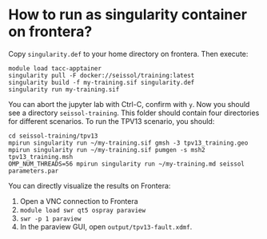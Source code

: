 # How to run as singularity container on frontera?

Copy `singularity.def` to your home directory on frontera.
Then execute: 

```
module load tacc-apptainer
singularity pull -F docker://seissol/training:latest
singularity build -f my-training.sif singularity.def
singularity run my-training.sif
```

You can abort the jupyter lab with Ctrl-C, confirm with `y`.
Now you should see a directory `seissol-training`.
This folder should contain four directories for different scenarios.
To run the TPV13 scenario, you should:

```
cd seissol-training/tpv13
mpirun singularity run ~/my-training.sif gmsh -3 tpv13_training.geo
mpirun singularity run ~/my-training.sif pumgen -s msh2 tpv13_training.msh
OMP_NUM_THREADS=56 mpirun singularity run ~/my-training.md seissol parameters.par
```

You can directly visualize the results on Frontera:

1. Open a VNC connection to Frontera
2. `module load swr qt5 ospray paraview`
3. `swr -p 1 paraview`
4. In the paraview GUI, open `output/tpv13-fault.xdmf`.



